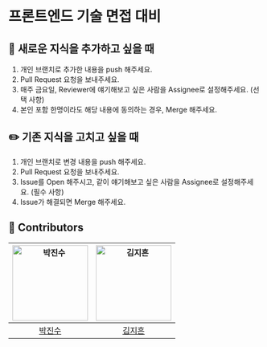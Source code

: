 # 프론트엔드 기술 면접 대비
## 🌱 새로운 지식을 추가하고 싶을 때
1. 개인 브랜치로 추가한 내용을 push 해주세요.
2. Pull Request 요청을 보내주세요.
3. 매주 금요일, Reviewer에 얘기해보고 싶은 사람을 Assignee로 설정해주세요. (선택 사항)
4. 본인 포함 한명이라도 해당 내용에 동의하는 경우, Merge 해주세요.


## ✏️ 기존 지식을 고치고 싶을 때
1. 개인 브랜치로 변경 내용을 push 해주세요.
2. Pull Request 요청을 보내주세요.
3. Issue를 Open 해주시고, 같이 얘기해보고 싶은 사람을 Assignee로 설정해주세요. (필수 사항)
4. Issue가 해결되면 Merge 해주세요.

## 💫 Contributors
| <img src="https://avatars.githubusercontent.com/u/116702892?v=4" width="150" height="150" alt="박진수"> | <img src="https://avatars.githubusercontent.com/u/80433455?v=4" width="150" height="150" alt="김지흔"> |
|:---:|:---:|
| [박진수](https://github.com/jinsupark4255) | [김지흔](https://github.com/jiheunkim) |
